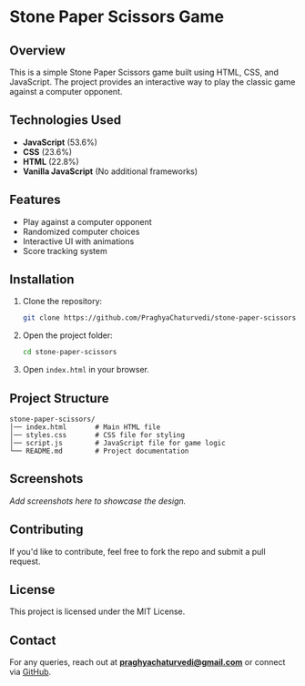 # Stone Paper Scissors Game

## Overview
This is a simple Stone Paper Scissors game built using HTML, CSS, and JavaScript. The project provides an interactive way to play the classic game against a computer opponent.

## Technologies Used
- **JavaScript** (53.6%)
- **CSS** (23.6%)
- **HTML** (22.8%)
- **Vanilla JavaScript** (No additional frameworks)

## Features
- Play against a computer opponent
- Randomized computer choices
- Interactive UI with animations
- Score tracking system

## Installation
1. Clone the repository:
   ```sh
   git clone https://github.com/PraghyaChaturvedi/stone-paper-scissors.git
   ```
2. Open the project folder:
   ```sh
   cd stone-paper-scissors
   ```
3. Open `index.html` in your browser.

## Project Structure
```
stone-paper-scissors/
│── index.html       # Main HTML file
│── styles.css       # CSS file for styling
│── script.js        # JavaScript file for game logic
└── README.md        # Project documentation
```

## Screenshots
_Add screenshots here to showcase the design._

## Contributing
If you'd like to contribute, feel free to fork the repo and submit a pull request.

## License
This project is licensed under the MIT License.

## Contact
For any queries, reach out at **praghyachaturvedi@gmail.com** or connect via [GitHub](https://github.com/PraghyaChaturvedi).

